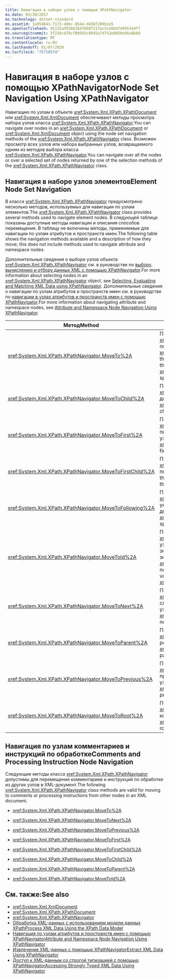 ```yaml
---
title: Навигация в наборе узлов с помощью XPathNavigator
ms.date: 03/30/2017
ms.technology: dotnet-standard
ms.assetid: 1a954b41-7173-40bc-8544-d430f209b1e5
ms.openlocfilehash: 91115af03b635d7660721fac5ce8bd749953e4ff
ms.sourcegitcommit: 5f236cd78cf09593c8945a7d753e0850e96a0b80
ms.translationtype: MT
ms.contentlocale: ru-RU
ms.lasthandoff: 01/07/2020
ms.locfileid: "75710574"
---
```

# <a name="node-set-navigation-using-xpathnavigator"></a><span data-ttu-id="e0536-102">Навигация в наборе узлов с помощью XPathNavigator</span><span class="sxs-lookup"><span data-stu-id="e0536-102">Node Set Navigation Using XPathNavigator</span></span>
<span data-ttu-id="e0536-103">Навигацию по узлам в объекте <xref:System.Xml.XPath.XPathDocument> или <xref:System.Xml.XmlDocument> обеспечивают методы просмотра набора узлов класса <xref:System.Xml.XPath.XPathNavigator>.</span><span class="sxs-lookup"><span data-stu-id="e0536-103">You can navigate over nodes in an <xref:System.Xml.XPath.XPathDocument> or <xref:System.Xml.XmlDocument> object using the node set navigation methods of the <xref:System.Xml.XPath.XPathNavigator> class.</span></span> <span data-ttu-id="e0536-104">Возможен просмотр всех узлов или набора выбранных узлов, возвращаемого одним из методов выбора класса <xref:System.Xml.XPath.XPathNavigator>.</span><span class="sxs-lookup"><span data-stu-id="e0536-104">You can navigate over all the nodes or over a selected set of nodes returned by one of the selection methods of the <xref:System.Xml.XPath.XPathNavigator> class.</span></span>  
  
## <a name="element-node-set-navigation"></a><span data-ttu-id="e0536-105">Навигация в наборе узлов элементов</span><span class="sxs-lookup"><span data-stu-id="e0536-105">Element Node Set Navigation</span></span>  
 <span data-ttu-id="e0536-106">В классе <xref:System.Xml.XPath.XPathNavigator> предусмотрено несколько методов, используемых для навигации по узлам элементов.</span><span class="sxs-lookup"><span data-stu-id="e0536-106">The <xref:System.Xml.XPath.XPathNavigator> class provides several methods used to navigate element nodes.</span></span> <span data-ttu-id="e0536-107">В следующей таблице показаны доступные методы навигации и описания способов перемещения. В таблицу не включены методы, применяемые для навигации по узлам атрибутов и пространств имен.</span><span class="sxs-lookup"><span data-stu-id="e0536-107">The following table shows the navigation methods available and a description of how they move; this does not include methods used to navigate attribute and namespace nodes.</span></span>  
  
 <span data-ttu-id="e0536-108">Дополнительные сведения о выборе узлов объекта <xref:System.Xml.XPath.XPathNavigator> см. в руководстве по [выбору, вычислению и отбору данных XML с помощью XPathNavigator](../../../../docs/standard/data/xml/selecting-evaluating-and-matching-xml-data-using-xpathnavigator.md).</span><span class="sxs-lookup"><span data-stu-id="e0536-108">For more information about selecting nodes in an <xref:System.Xml.XPath.XPathNavigator> object, see [Selecting, Evaluating and Matching XML Data using XPathNavigator](../../../../docs/standard/data/xml/selecting-evaluating-and-matching-xml-data-using-xpathnavigator.md).</span></span> <span data-ttu-id="e0536-109">Дополнительные сведения о навигации по узлам атрибутов и пространств имен см. в руководстве по [навигации в узлах атрибутов и пространств имен с помощью XPathNavigator](../../../../docs/standard/data/xml/attribute-and-namespace-node-navigation-using-xpathnavigator.md).</span><span class="sxs-lookup"><span data-stu-id="e0536-109">For more information about navigating attribute and namespace nodes, see [Attribute and Namespace Node Navigation Using XPathNavigator](../../../../docs/standard/data/xml/attribute-and-namespace-node-navigation-using-xpathnavigator.md).</span></span>  
  
|<span data-ttu-id="e0536-110">Метод</span><span class="sxs-lookup"><span data-stu-id="e0536-110">Method</span></span>|<span data-ttu-id="e0536-111">Описание</span><span class="sxs-lookup"><span data-stu-id="e0536-111">Description</span></span>|  
|------------|-----------------|  
|<xref:System.Xml.XPath.XPathNavigator.MoveTo%2A>|<span data-ttu-id="e0536-112">Перемещает объект <xref:System.Xml.XPath.XPathNavigator> в положение указанного объекта <xref:System.Xml.XPath.XPathNavigator>.</span><span class="sxs-lookup"><span data-stu-id="e0536-112">Moves the <xref:System.Xml.XPath.XPathNavigator> to the same position of the <xref:System.Xml.XPath.XPathNavigator> specified.</span></span>|  
|<xref:System.Xml.XPath.XPathNavigator.MoveToChild%2A>|<span data-ttu-id="e0536-113">Перемещает объект <xref:System.Xml.XPath.XPathNavigator> в дочерний узел текущего узла.</span><span class="sxs-lookup"><span data-stu-id="e0536-113">Moves the <xref:System.Xml.XPath.XPathNavigator> to a child node of the current node.</span></span>|  
|<xref:System.Xml.XPath.XPathNavigator.MoveToFirst%2A>|<span data-ttu-id="e0536-114">Перемещает объект <xref:System.Xml.XPath.XPathNavigator> в первый узел одного уровня с текущим узлом.</span><span class="sxs-lookup"><span data-stu-id="e0536-114">Moves the <xref:System.Xml.XPath.XPathNavigator> to the first sibling node of the current node.</span></span>|  
|<xref:System.Xml.XPath.XPathNavigator.MoveToFirstChild%2A>|<span data-ttu-id="e0536-115">Перемещает объект <xref:System.Xml.XPath.XPathNavigator> в первый дочерний узел текущего узла.</span><span class="sxs-lookup"><span data-stu-id="e0536-115">Moves the <xref:System.Xml.XPath.XPathNavigator> to the first child node of the current node.</span></span>|  
|<xref:System.Xml.XPath.XPathNavigator.MoveToFollowing%2A>|<span data-ttu-id="e0536-116">Перемещает объект <xref:System.Xml.XPath.XPathNavigator> в указанный элемент в порядке следования документов.</span><span class="sxs-lookup"><span data-stu-id="e0536-116">Moves the <xref:System.Xml.XPath.XPathNavigator> to the specified element in document order.</span></span>|  
|<xref:System.Xml.XPath.XPathNavigator.MoveToId%2A>|<span data-ttu-id="e0536-117">Перемещает объект <xref:System.Xml.XPath.XPathNavigator> в узел, имеющий атрибут типа `ID` со значением, которое совпадает с данным значением <xref:System.String>.</span><span class="sxs-lookup"><span data-stu-id="e0536-117">Moves the <xref:System.Xml.XPath.XPathNavigator> to the node that has an attribute of type `ID` with a value that matches the given <xref:System.String>.</span></span>|  
|<xref:System.Xml.XPath.XPathNavigator.MoveToNext%2A>|<span data-ttu-id="e0536-118">Перемещает объект <xref:System.Xml.XPath.XPathNavigator> в следующий узел одного уровня с текущим узлом.</span><span class="sxs-lookup"><span data-stu-id="e0536-118">Moves the <xref:System.Xml.XPath.XPathNavigator> to the next sibling node of the current node.</span></span>|  
|<xref:System.Xml.XPath.XPathNavigator.MoveToParent%2A>|<span data-ttu-id="e0536-119">Перемещает объект <xref:System.Xml.XPath.XPathNavigator> в родительский узел текущего узла.</span><span class="sxs-lookup"><span data-stu-id="e0536-119">Moves the <xref:System.Xml.XPath.XPathNavigator> to the parent node of the current node.</span></span>|  
|<xref:System.Xml.XPath.XPathNavigator.MoveToPrevious%2A>|<span data-ttu-id="e0536-120">Перемещает объект <xref:System.Xml.XPath.XPathNavigator> в предыдущий узел одного уровня с текущим узлом.</span><span class="sxs-lookup"><span data-stu-id="e0536-120">Moves the <xref:System.Xml.XPath.XPathNavigator> to the previous sibling node of the current node.</span></span>|  
|<xref:System.Xml.XPath.XPathNavigator.MoveToRoot%2A>|<span data-ttu-id="e0536-121">Перемещает объект <xref:System.Xml.XPath.XPathNavigator> в корневой узел XML-документа.</span><span class="sxs-lookup"><span data-stu-id="e0536-121">Moves the <xref:System.Xml.XPath.XPathNavigator> to the root node of the XML document.</span></span>|  
  
## <a name="comments-and-processing-instruction-node-navigation"></a><span data-ttu-id="e0536-122">Навигация по узлам комментариев и инструкций по обработке</span><span class="sxs-lookup"><span data-stu-id="e0536-122">Comments and Processing Instruction Node Navigation</span></span>  
 <span data-ttu-id="e0536-123">Следующие методы класса <xref:System.Xml.XPath.XPathNavigator> допустимы для перемещения комментариев и инструкций по обработке из других узлов в XML-документ.</span><span class="sxs-lookup"><span data-stu-id="e0536-123">The following <xref:System.Xml.XPath.XPathNavigator> class methods are valid for moving to comments or processing instructions from other nodes in an XML document.</span></span>  
  
- <xref:System.Xml.XPath.XPathNavigator.MoveTo%2A>  
  
- <xref:System.Xml.XPath.XPathNavigator.MoveToNext%2A>  
  
- <xref:System.Xml.XPath.XPathNavigator.MoveToPrevious%2A>  
  
- <xref:System.Xml.XPath.XPathNavigator.MoveToFirst%2A>  
  
- <xref:System.Xml.XPath.XPathNavigator.MoveToFirstChild%2A>  
  
- <xref:System.Xml.XPath.XPathNavigator.MoveToChild%2A>  
  
- <xref:System.Xml.XPath.XPathNavigator.MoveToParent%2A>  
  
- <xref:System.Xml.XPath.XPathNavigator.MoveToId%2A>  
  
## <a name="see-also"></a><span data-ttu-id="e0536-124">См. также:</span><span class="sxs-lookup"><span data-stu-id="e0536-124">See also</span></span>

- <xref:System.Xml.XmlDocument>
- <xref:System.Xml.XPath.XPathDocument>
- <xref:System.Xml.XPath.XPathNavigator>
- [<span data-ttu-id="e0536-125">Обработка XML-данных с использованием модели данных XPath</span><span class="sxs-lookup"><span data-stu-id="e0536-125">Process XML Data Using the XPath Data Model</span></span>](../../../../docs/standard/data/xml/process-xml-data-using-the-xpath-data-model.md)
- [<span data-ttu-id="e0536-126">Навигация по узлам атрибутов и пространств имен с помощью XPathNavigator</span><span class="sxs-lookup"><span data-stu-id="e0536-126">Attribute and Namespace Node Navigation Using XPathNavigator</span></span>](../../../../docs/standard/data/xml/attribute-and-namespace-node-navigation-using-xpathnavigator.md)
- [<span data-ttu-id="e0536-127">Извлечение XML-данных с помощью XPathNavigator</span><span class="sxs-lookup"><span data-stu-id="e0536-127">Extract XML Data Using XPathNavigator</span></span>](../../../../docs/standard/data/xml/extract-xml-data-using-xpathnavigator.md)
- [<span data-ttu-id="e0536-128">Доступ к XML-данным со строгой типизацией с помощью XPathNavigator</span><span class="sxs-lookup"><span data-stu-id="e0536-128">Accessing Strongly Typed XML Data Using XPathNavigator</span></span>](../../../../docs/standard/data/xml/accessing-strongly-typed-xml-data-using-xpathnavigator.md)
